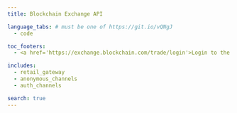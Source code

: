 ```yaml
---
title: Blockchain Exchange API

language_tabs: # must be one of https://git.io/vQNgJ
  - code

toc_footers:
  - <a href='https://exchange.blockchain.com/trade/login'>Login to the Blockchain.com Exchange</a>

includes:
  - retail_gateway
  - anonymous_channels
  - auth_channels

search: true
---
```

